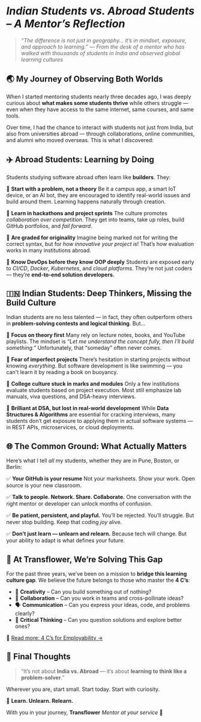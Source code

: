 #  *Indian Students vs. Abroad Students – A Mentor’s Reflection*

> *“The difference is not just in geography… it’s in mindset, exposure, and approach to learning.”*
> — *From the desk of a mentor who has walked with thousands of students in India and observed global learning cultures*

## 🌏 My Journey of Observing Both Worlds

When I started mentoring students nearly three decades ago, I was deeply curious about **what makes some students thrive** while others struggle — even when they have access to the same internet, same courses, and same tools.

Over time, I had the chance to interact with students not just from India, but also from universities abroad — through collaborations, online communities, and alumni who moved overseas. This is what I discovered:

## ✈️ **Abroad Students: Learning by Doing**

Students studying software abroad often learn like **builders**. They:

🔹 **Start with a problem, not a theory**
Be it a campus app, a smart IoT device, or an AI bot, they are encouraged to identify real-world issues and build around them. Learning happens naturally through creation.

🔹 **Learn in hackathons and project sprints**
The culture promotes *collaboration over competition*. They get into teams, take up roles, build GitHub portfolios, and *fail forward*.

🔹 **Are graded for originality**
Imagine being marked not for writing the correct syntax, but for *how innovative your project is*! That’s how evaluation works in many institutions abroad.

🔹 **Know DevOps before they know OOP deeply**
Students are exposed early to *CI/CD*, *Docker*, *Kubernetes*, and *cloud platforms*. They’re not just coders — they’re **end-to-end solution developers**.

## 🇮🇳 **Indian Students: Deep Thinkers, Missing the Build Culture**

Indian students are no less talented — in fact, they often outperform others in **problem-solving contests and logical thinking**. But...

🔸 **Focus on theory first**
Many rely on lecture notes, books, and YouTube playlists. The mindset is *“Let me understand the concept fully, then I’ll build something.”* Unfortunately, that “someday” often never comes.

🔸 **Fear of imperfect projects**
There’s hesitation in starting projects without knowing *everything*. But software development is like swimming — you can't learn it by reading a book on buoyancy.

🔸 **College culture stuck in marks and modules**
Only a few institutions evaluate students based on project execution. Most still emphasize lab manuals, viva questions, and DSA-heavy interviews.

🔸 **Brilliant at DSA, but lost in real-world development**
While **Data Structures & Algorithms** are essential for cracking interviews, many students don’t get exposure to applying them in actual software systems — in REST APIs, microservices, or cloud deployments.

## 🌐 **The Common Ground: What Actually Matters**

Here’s what I tell *all* my students, whether they are in Pune, Boston, or Berlin:

✅ **Your GitHub is your resume**
Not your marksheets. Show your work. Open source is your new classroom.

✅ **Talk to people. Network. Share. Collaborate.**
One conversation with the right mentor or developer can unlock months of confusion.

✅ **Be patient, persistent, and playful.**
You’ll be rejected. You’ll struggle. But never stop building. Keep that coding *joy* alive.

✅ **Don’t just learn — unlearn and relearn.**
Because tech will change. But your ability to adapt is what defines your future.

## 🚀 At **Transflower**, We’re Solving This Gap

For the past three years, we’ve been on a mission to **bridge this learning culture gap**. We believe the future belongs to those who master the **4 C’s**:

* 🎨 **Creativity** – Can you build something out of nothing?
* 🤝 **Collaboration** – Can you work in teams and cross-pollinate ideas?
* 🗣️ **Communication** – Can you express your ideas, code, and problems clearly?
* 🧠 **Critical Thinking** – Can you question solutions and explore better ones?

🔗 [Read more: 4 C’s for Employability →](https://ravitambade.wordpress.com/2023/02/)

## 🧭 Final Thoughts

> “It’s not about **India vs. Abroad** — it’s about **learning to think like a problem-solver**.”

Wherever you are, start small. Start today. Start with curiosity.

📌 **Learn. Unlearn. Relearn.**

With you in your journey,
**Transflower**
*Mentor at your service* 💙


